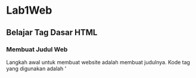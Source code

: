 # Lab1Web
## Belajar Tag Dasar HTML

### Membuat Judul Web
Langkah awal untuk membuat website adalah membuat judulnya. 
Kode tag yang digunakan adalah '<title>'
berikut tampilannya 

![Gambar 1](screenshot/ss2.png)

untuk kodingannya seperti ini 


![Gambar 2](screenshot/ss1.png)

### Membuat Paragraf 

Langkah selanjutnya adalah membuat paragraf. 
kode tag yang digunakan adalah `<p>` untuk codingan nya seperti ini

![Gambar 3](screenshot/ss4.png)

Tampilan di Browser Seperti ini

![Gambar 4](screenshot/ss3.png)

### Mengatur Atribut Paragraf

Berikut kode untuk mengatur atribut paragraf / align

Rata kanan kiri : `<p align="justify">`

Rata kanan : `<p align="right">`

Rata kiri : `<p align="left">`

Rata tengah : `<p align="center">`

Untuk Codingan nya sebagai berikut.

![Gambar 5](screenshot/ss5.png)

dan Tampilan di Browser seperti ini, paragraf pertama Menampilkan Rata Tengah
sedangkan paragraf kedua menunjukan Rata Kanan.

![Gambar 6](screenshot/ss6.png)

### Memberi Judul pada tiap Paragraf

Langkah selanjutnya adalah memberikan judul pada tiap Paragraf
kode yang dipakai adalah `<h>` untuk contoh codingan nya sebagai berikut

![Gambar 7](screenshot/ss8.png)

Berikut tampilannya di dalam Browser. Paragraf pertama berjudul *Belajar Dasar HTML* 
dan paragraf kedua berjudul *Paragraf Pada HTML*.

![Gambar 8](screenshot/ss7.png)


